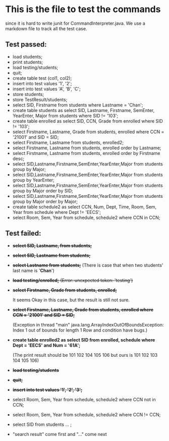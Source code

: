 # This is the file to test the commands 
since it is hard to write junit for CommandInterpreter.java. We use a markdown file to track all the test case.


## Test passed:
  + load students;
  + print students;
  + load testing/students;
  + quit;
  + create table test (col1, col2);
  + insert into test values '1', '2';
  + insert into test values 'A', 'B', 'C';
  + store students;
  + store TestResult/students;
  + select SID, Firstname from students where Lastname = 'Chan';
  + create table students as select SID, Lastname, Firstname, SemEnter, YearEnter, Major from students where SID != '103';
  + create table enrolled as select SID, CCN, Grade from enrolled where SID != '103';
  + select Firstname, Lastname, Grade from students, enrolled where CCN = '21001' and SID = SID;
  + select Firstname, Lastname from students, enrolled2;
  + select Firstname, Lastname from students, enrolled order by Lastname;
  + select Firstname, Lastname from students, enrolled order by Firstname desc;
  + select SID,Lastname,Firstname,SemEnter,YearEnter,Major from students group by Major;
  + select SID,Lastname,Firstname,SemEnter,YearEnter,Major from students group by YearEnter;
  + select SID,Lastname,Firstname,SemEnter,YearEnter,Major from students group by Major order by SID;
  + select SID,Lastname,Firstname,SemEnter,YearEnter,Major from students group by Major order by Major;
  + create table schedule2 as select CCN, Num, Dept, Time, Room, Sem, Year from schedule where Dept != 'EECS';
  + select Room, Sem, Year from schedule, schedule2 where CCN in CCN;

## Test failed:
  + ~~**select SID, Lastname, from students;**~~ 

  + ~~**select SID, Lastname from students;**~~

  + ~~**select Lastname from students;**~~ 
     (There is case that when two students' last name is '**Chan**')

  +  ~~**load testing/enrolled;** (Error: unexpected token: 'testing')~~

  + **~~select Firstname, Grade from students, enrolled;~~**

     It seems Okay in this case, but the result is still not sure.
  + **~~select Firstname, Lastname, Grade from students, enrolled where CCN = '21001' and SID = SID;~~**
  
    (Exception in thread "main" java.lang.ArrayIndexOutOfBoundsException: Index 1 out of bounds for length 1
     Row and condition have bugs.)
  + **create table enrolled2 as select SID from enrolled, schedule where Dept = 'EECS' and Num = '61A';**

    (The print result should be 101 102 104 105 106 but ours is 101 102 103 104 105 106)
  + ~~**load testing/students**~~
  + ~~**quit;**~~
  + ~~**insert into test values '1', '2', '3';**~~
  + select Room, Sem, Year from schedule, schedule2 where CCN not in CCN;
  + select Room, Sem, Year from schedule, schedule2 where CCN != CCN;
  + select SID from students ... ;
  + "search result" come first and "..." come next
